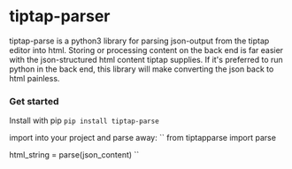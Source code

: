 # tiptap-parser
tiptap-parse is a python3 library for parsing json-output from the tiptap editor into html. Storing or processing content on the back end is far easier with the json-structured html content tiptap supplies. If it's preferred to run python in the back end, this library will make converting the json back to html painless.



### Get started

Install with pip
``
pip install tiptap-parse
``

import into your project and parse away:
``
from tiptapparse import parse

html_string = parse(json_content)
``

